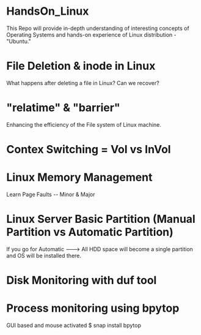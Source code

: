 # HandsOn_Linux
This Repo will provide in-depth understanding of interesting concepts of Operating Systems and hands-on experience of Linux distribution - "Ubuntu."

# File Deletion & inode in Linux
What happens after deleting a file in Linux? Can we recover?

# "relatime"  & "barrier"
Enhancing the efficiency of the File system of Linux machine.

# Contex Switching = Vol vs InVol

# Linux Memory Management
Learn Page Faults -- Minor & Major

# Linux Server Basic Partition (Manual Partition vs Automatic Partition)
If you go for Automatic ---> All HDD space will become a single partition and OS will be installed there. 

# Disk Monitoring with duf tool

# Process monitoring using bpytop
GUI based and mouse activated 
$ snap install bpytop
